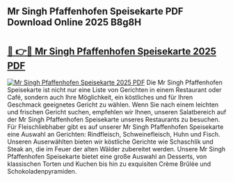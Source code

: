 ## Mr Singh Pfaffenhofen Speisekarte PDF Download Online 2025 B8g8H

# <h2><a href="http://gc5zwl.nevu.top/?p=Mr+Singh+Pfaffenhofen+Speisekarte">🔗 👉🔴 Mr Singh Pfaffenhofen Speisekarte 2025 PDF</a></h2>

[![Mr Singh Pfaffenhofen Speisekarte 2025 PDF](https://i.imgur.com/dBaPXMq.png)](http://gc5zwl.nevu.top/?p=Mr+Singh+Pfaffenhofen+Speisekarte)
Die Mr Singh Pfaffenhofen Speisekarte ist nicht nur eine Liste von Gerichten in einem Restaurant oder Café, sondern auch Ihre Möglichkeit, ein köstliches und für Ihren Geschmack geeignetes Gericht zu wählen. Wenn Sie nach einem leichten und frischen Gericht suchen, empfehlen wir Ihnen, unseren Salatbereich auf der Mr Singh Pfaffenhofen Speisekarte unseres Restaurants zu besuchen. Für Fleischliebhaber gibt es auf unserer Mr Singh Pfaffenhofen Speisekarte eine Auswahl an Gerichten: Rindfleisch, Schweinefleisch, Huhn und Fisch. Unseren Auserwählten bieten wir köstliche Gerichte wie Schaschlik und Steak an, die im Feuer der alten Wälder zubereitet werden. Unsere Mr Singh Pfaffenhofen Speisekarte bietet eine große Auswahl an Desserts, von klassischen Torten und Kuchen bis hin zu exquisiten Crème Brûlée und Schokoladenpyramiden.
